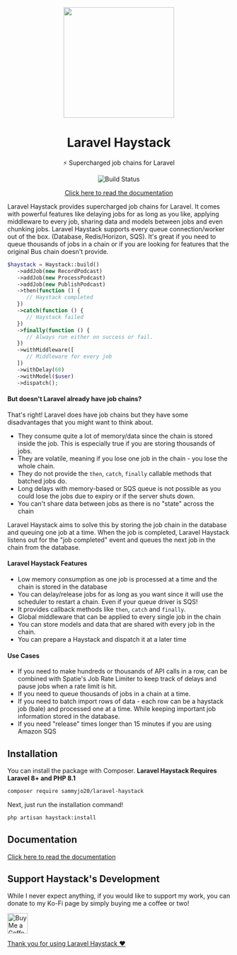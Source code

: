 <div align="center">
    
<img src="https://user-images.githubusercontent.com/29132017/181642184-e95e6214-2ff0-4a32-985e-938432b7b3f5.jpeg" width="250">

# Laravel Haystack
⚡️ Supercharged job chains for Laravel

![Build Status](https://github.com/sammyjo20/laravel-haystack/actions/workflows/tests.yml/badge.svg)

[Click here to read the documentation](https://docs.laravel-haystack.dev)

</div>

Laravel Haystack provides supercharged job chains for Laravel. It comes with powerful features like delaying jobs for as long as you like, applying middleware to every job, sharing data and models between jobs and even chunking jobs. Laravel Haystack supports every queue connection/worker out of the box. (Database, Redis/Horizon, SQS). It's great if you need to queue thousands of jobs in a chain or if you are looking for features that the original Bus chain doesn't provide.

```php
$haystack = Haystack::build()
   ->addJob(new RecordPodcast)
   ->addJob(new ProcessPodcast)
   ->addJob(new PublishPodcast)
   ->then(function () {
      // Haystack completed
   })
   ->catch(function () {
      // Haystack failed
   })
   ->finally(function () {
      // Always run either on success or fail.
   })
   ->withMiddleware([
      // Middleware for every job
   ])
   ->withDelay(60)
   ->withModel($user)
   ->dispatch();
```

#### But doesn't Laravel already have job chains?

That's right! Laravel does have job chains but they have some disadvantages that you might want to think about.

* They consume quite a lot of memory/data since the chain is stored inside the job. This is especially true if you are storing thousands of jobs.
* They are volatile, meaning if you lose one job in the chain - you lose the whole chain.
* They do not provide the `then`, `catch`, `finally` callable methods that batched jobs do.
* Long delays with memory-based or SQS queue is not possible as you could lose the jobs due to expiry or if the server shuts down.
* You can't share data between jobs as there is no "state" across the chain

Laravel Haystack aims to solve this by storing the job chain in the database and queuing one job at a time. When the job is completed, Laravel Haystack listens out for the "job completed" event and queues the next job in the chain from the database.

#### Laravel Haystack Features

* Low memory consumption as one job is processed at a time and the chain is stored in the database
* You can delay/release jobs for as long as you want since it will use the scheduler to restart a chain. Even if your queue driver is SQS!
* It provides callback methods like `then`, `catch` and `finally`.
* Global middleware that can be applied to every single job in the chain
* You can store models and data that are shared with every job in the chain.
* You can prepare a Haystack and dispatch it at a later time

#### Use Cases

* If you need to make hundreds or thousands of API calls in a row, can be combined with Spatie's Job Rate Limiter to keep track of delays and pause jobs when a rate limit is hit.
* If you need to queue thousands of jobs in a chain at a time.
* If you need to batch import rows of data - each row can be a haystack job (bale) and processed one at a time. While keeping important job information stored in the database.
* If you need "release" times longer than 15 minutes if you are using Amazon SQS

## Installation

You can install the package with Composer. **Laravel Haystack Requires Laravel 8+ and PHP 8.1**

```bash
composer require sammyjo20/laravel-haystack
```

Next, just run the installation command!

```bash
php artisan haystack:install
```

## Documentation

[Click here to read the documentation](https://docs.laravel-haystack.dev)

## Support Haystack's Development
While I never expect anything, if you would like to support my work, you can donate to my Ko-Fi page by simply buying me a coffee or two!

<a href='https://ko-fi.com/sammyjo20' target='_blank'><img height='35' style='border:0px;height:46px;' src='https://az743702.vo.msecnd.net/cdn/kofi3.png?v=0' border='0' alt='Buy Me a Coffee at ko-fi.com' />

Thank you for using Laravel Haystack ❤️
